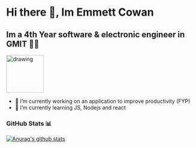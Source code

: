 # Hi there 👋, Im Emmett Cowan

## Im a 4th Year software & electronic engineer in GMIT 👨‍💻

<img src="https://i0.wp.com/www.techslack.com/wp-content/uploads/2016/03/intel-logo-small.png?ssl=1" alt="drawing" width="100"/>

- 🔭 I’m currently working on an application to improve productivity (FYP)
- 🌱 I’m currently learning JS, Nodejs and react

### GitHub Stats :bar_chart:
[![Anurag's github stats](https://github-readme-stats.vercel.app/api?username=emmettcowan&show_icons=true&theme=radical)](https://github.com/anuraghazra/github-readme-stats)

<!--
**emmettcowan/emmettcowan** is a ✨ _special_ ✨ repository because its `README.md` (this file) appears on your GitHub profile.

Here are some ideas to get you started:

- 🔭 I’m currently working on ...
- 🌱 I’m currently learning ...
- 👯 I’m looking to collaborate on ...
- 🤔 I’m looking for help with ...
- 💬 Ask me about ...
- 📫 How to reach me: ...
- 😄 Pronouns: ...
- ⚡ Fun fact: ...
-->
